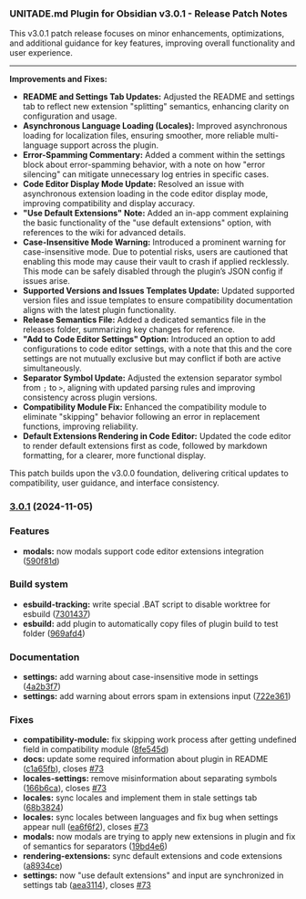 ### UNITADE.md Plugin for Obsidian v3.0.1 - Release Patch Notes

This v3.0.1 patch release focuses on minor enhancements, optimizations, and additional guidance for key features, improving overall functionality and user experience.

---

**Improvements and Fixes:**

- **README and Settings Tab Updates:** Adjusted the README and settings tab to reflect new extension "splitting" semantics, enhancing clarity on configuration and usage.
- **Asynchronous Language Loading (Locales):** Improved asynchronous loading for localization files, ensuring smoother, more reliable multi-language support across the plugin.
- **Error-Spamming Commentary:** Added a comment within the settings block about error-spamming behavior, with a note on how "error silencing" can mitigate unnecessary log entries in specific cases.
- **Code Editor Display Mode Update:** Resolved an issue with asynchronous extension loading in the code editor display mode, improving compatibility and display accuracy.
- **"Use Default Extensions" Note:** Added an in-app comment explaining the basic functionality of the "use default extensions" option, with references to the wiki for advanced details.
- **Case-Insensitive Mode Warning:** Introduced a prominent warning for case-insensitive mode. Due to potential risks, users are cautioned that enabling this mode may cause their vault to crash if applied recklessly. This mode can be safely disabled through the plugin’s JSON config if issues arise.
- **Supported Versions and Issues Templates Update:** Updated supported version files and issue templates to ensure compatibility documentation aligns with the latest plugin functionality.
- **Release Semantics File:** Added a dedicated semantics file in the releases folder, summarizing key changes for reference.
- **"Add to Code Editor Settings" Option:** Introduced an option to add configurations to code editor settings, with a note that this and the core settings are not mutually exclusive but may conflict if both are active simultaneously.
- **Separator Symbol Update:** Adjusted the extension separator symbol from `;` to `>`, aligning with updated parsing rules and improving consistency across plugin versions.
- **Compatibility Module Fix:** Enhanced the compatibility module to eliminate "skipping" behavior following an error in replacement functions, improving reliability.
- **Default Extensions Rendering in Code Editor:** Updated the code editor to render default extensions first as code, followed by markdown formatting, for a clearer, more functional display.

This patch builds upon the v3.0.0 foundation, delivering critical updates to compatibility, user guidance, and interface consistency.

### [3.0.1](https://github.com/mokkapps/changelog-generator-demo/compare/v3.0.0...v3.0.1) (2024-11-05)


### Features

* **modals:** now modals support code editor extensions integration ([590f81d](https://github.com/mokkapps/changelog-generator-demo/commits/590f81dbc221adbef9d733abbe60d55733500d57))


### Build system

* **esbuild-tracking:** write special .BAT script to disable worktree for esbuild ([7301437](https://github.com/mokkapps/changelog-generator-demo/commits/73014372429512064e4a6c458ac271be681039c4))
* **esbuild:** add plugin to automatically copy files of plugin build to test folder ([969afd4](https://github.com/mokkapps/changelog-generator-demo/commits/969afd4b69646905166e019f2fd762fdcf0d3373))


### Documentation

* **settings:** add warning about case-insensitive mode in settings ([4a2b3f7](https://github.com/mokkapps/changelog-generator-demo/commits/4a2b3f71dd14a27580fbe561543be44343d59a11))
* **settings:** add warning about errors spam in extensions input ([722e361](https://github.com/mokkapps/changelog-generator-demo/commits/722e361e51cb0fddfe707816505369b001d9c3a6))


### Fixes

* **compatibility-module:** fix skipping work process after getting undefined field in compatibility module ([8fe545d](https://github.com/mokkapps/changelog-generator-demo/commits/8fe545d447f9cf8ea5dee6b0f04a3c3280f75058))
* **docs:** update some required information about plugin in README ([c1a65fb](https://github.com/mokkapps/changelog-generator-demo/commits/c1a65fbe8b95a83edd0389a99b9aaaf3ae07d51d)), closes [#73](https://github.com/Falcion/UNITADE.md/issues/73)
* **locales-settings:** remove misinformation about separating symbols ([166b6ca](https://github.com/mokkapps/changelog-generator-demo/commits/166b6ca2c9a38a8ec8307fc8daeb7f4f0ae10e08)), closes [#73](https://github.com/Falcion/UNITADE.md/issues/73)
* **locales:** sync locales and implement them in stale settings tab ([68b3824](https://github.com/mokkapps/changelog-generator-demo/commits/68b382494a37026f4a732a3cd04a34ab55e5e326))
* **locales:** sync locales between languages and fix bug when settings appear null ([ea6f6f2](https://github.com/mokkapps/changelog-generator-demo/commits/ea6f6f25df0fc372afe5062034481886db625c03)), closes [#73](https://github.com/Falcion/UNITADE.md/issues/73)
* **modals:** now modals are trying to apply new extensions in plugin and fix of semantics for separators ([19bd4e6](https://github.com/mokkapps/changelog-generator-demo/commits/19bd4e65107b3bb0b19c51e8e9f2e9642a3215cd))
* **rendering-extensions:** sync default extensions and code extensions ([a8934ce](https://github.com/mokkapps/changelog-generator-demo/commits/a8934ce171ee94965ca16b869f899ae17ac7a9f8))
* **settings:** now "use default extensions" and input are synchronized in settings tab ([aea3114](https://github.com/mokkapps/changelog-generator-demo/commits/aea311487557040916375da8677b39249d5e56f1)), closes [#73](https://github.com/Falcion/UNITADE.md/issues/73)
